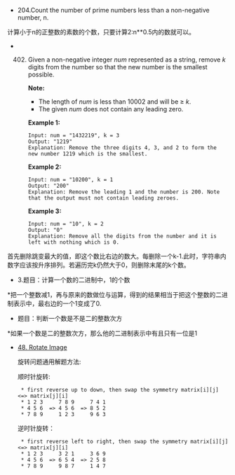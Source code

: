 - 204.Count the number of prime numbers less than a non-negative number, n.

计算小于n的正整数的素数的个数，只要计算2:n**0.5内的数就可以。

- 402. Given a non-negative integer *num* represented as a string, remove *k* digits from the number so that the new number is the smallest possible.

       **Note:**

       - The length of *num* is less than 10002 and will be ≥ *k*.
       - The given *num* does not contain any leading zero.

       **Example 1:**

       ```
       Input: num = "1432219", k = 3
       Output: "1219"
       Explanation: Remove the three digits 4, 3, and 2 to form the new number 1219 which is the smallest.

       ```

       **Example 2:**

       ```
       Input: num = "10200", k = 1
       Output: "200"
       Explanation: Remove the leading 1 and the number is 200. Note that the output must not contain leading zeroes.

       ```

       **Example 3:**

       ```
       Input: num = "10", k = 2
       Output: "0"
       Explanation: Remove all the digits from the number and it is left with nothing which is 0.
       ```

首先删除跳变最大的值，即这个数比右边的数大。每删除一个k-1.此时，字符串内数字应该按升序排列。若遍历完k仍然大于0，则删除末尾的k个数。

- 3.题目：计算一个数的二进制中，1的个数

*把一个整数减1，再与原来的数做位与运算，得到的结果相当于把这个整数的二进制表示中，最右边的一个1变成了0.

- 题目：判断一个数是不是二的整数次方

*如果一个数是二的整数次方，那么他的二进制表示中有且只有一位是1

- [48. Rotate Image](https://leetcode.com/problems/rotate-image/#/description)

  旋转问题通用解题方法:

  顺时针旋转:

  ```
   * first reverse up to down, then swap the symmetry matrix[i][j] <=> matrix[j][i]
   * 1 2 3     7 8 9     7 4 1
   * 4 5 6  => 4 5 6  => 8 5 2
   * 7 8 9     1 2 3     9 6 3
  ```

  逆时针旋转：

  ```
   * first reverse left to right, then swap the symmetry matrix[i][j] <=> matrix[j][i]
   * 1 2 3     3 2 1     3 6 9
   * 4 5 6  => 6 5 4  => 2 5 8
   * 7 8 9     9 8 7     1 4 7
  ```